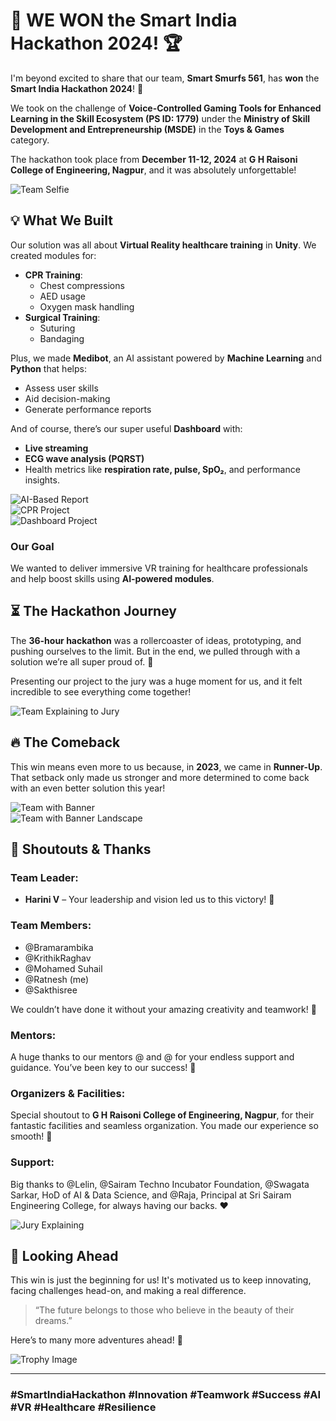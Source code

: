 # 🎉 **WE WON the Smart India Hackathon 2024!** 🏆

I'm beyond excited to share that our team, **Smart Smurfs 561**, has **won** the **Smart India Hackathon 2024**! 🏅

We took on the challenge of **Voice-Controlled Gaming Tools for Enhanced Learning in the Skill Ecosystem (PS ID: 1779)** under the **Ministry of Skill Development and Entrepreneurship (MSDE)** in the **Toys & Games** category. 

The hackathon took place from **December 11-12, 2024** at **G H Raisoni College of Engineering, Nagpur**, and it was absolutely unforgettable!

![Team Selfie](img/a_casual_pic_with_the_team_it_is_a_selfie.jpeg)

## 💡 **What We Built**

Our solution was all about **Virtual Reality healthcare training** in **Unity**. We created modules for:

- **CPR Training**:
  - Chest compressions
  - AED usage
  - Oxygen mask handling
- **Surgical Training**:
  - Suturing
  - Bandaging

Plus, we made **Medibot**, an AI assistant powered by **Machine Learning** and **Python** that helps:

- Assess user skills
- Aid decision-making
- Generate performance reports

And of course, there’s our super useful **Dashboard** with:

- **Live streaming**
- **ECG wave analysis (PQRST)**
- Health metrics like **respiration rate, pulse, SpO₂**, and performance insights.

![AI-Based Report](img/output_image_ai_based_report_project.jpeg)  
![CPR Project](img/output_image_cpr_project.jpeg)  
![Dashboard Project](img/output_image_dashboard_project.jpeg)

### **Our Goal**
We wanted to deliver immersive VR training for healthcare professionals and help boost skills using **AI-powered modules**.

## ⏳ **The Hackathon Journey**

The **36-hour hackathon** was a rollercoaster of ideas, prototyping, and pushing ourselves to the limit. But in the end, we pulled through with a solution we’re all super proud of. 💪

Presenting our project to the jury was a huge moment for us, and it felt incredible to see everything come together!

![Team Explaining to Jury](img/top_down_shot_for_the_team_explaining_to_jury_which_shows_the_laptops_and_output.jpeg)

## 🔥 **The Comeback**

This win means even more to us because, in **2023**, we came in **Runner-Up**. That setback only made us stronger and more determined to come back with an even better solution this year!

![Team with Banner](img/team_with_banner.jpeg)  
![Team with Banner Landscape](img/team_pic_with_banner_in_landscape.jpeg)

## 🙏 **Shoutouts & Thanks**

### **Team Leader:**
- **Harini V** – Your leadership and vision led us to this victory! 💫

### **Team Members:**
- @Bramarambika
- @KrithikRaghav
- @Mohamed Suhail
- @Ratnesh (me)
- @Sakthisree

We couldn’t have done it without your amazing creativity and teamwork! 🙌

### **Mentors:**
A huge thanks to our mentors @ and @ for your endless support and guidance. You’ve been key to our success! 🌟

### **Organizers & Facilities:**
Special shoutout to **G H Raisoni College of Engineering, Nagpur**, for their fantastic facilities and seamless organization. You made our experience so smooth! 🙏

### **Support:**
Big thanks to @Lelin, @Sairam Techno Incubator Foundation, @Swagata Sarkar, HoD of AI & Data Science, and @Raja, Principal at Sri Sairam Engineering College, for always having our backs. ❤️

![Jury Explaining](img/team_with_jury_explaining.jpeg)

## 🚀 **Looking Ahead**

This win is just the beginning for us! It's motivated us to keep innovating, facing challenges head-on, and making a real difference. 

> “The future belongs to those who believe in the beauty of their dreams.”

Here’s to many more adventures ahead! 🌟

![Trophy Image](img/trophy_image.jpeg)

---

### #SmartIndiaHackathon #Innovation #Teamwork #Success #AI #VR #Healthcare #Resilience

